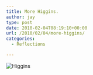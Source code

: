 ```yaml
---
title: More Higgins.
author: jay
type: post
date: 2010-02-04T08:19:10+00:00
url: /2010/02/04/more-higgins/
categories:
  - Reflections

---
```

![Higgins][1]

 [1]: http://sysadminrambles.files.wordpress.com/2010/02/higgins-scaled500.png?w=202